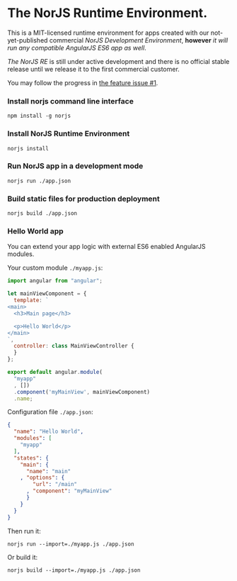 # The NorJS Runtime Environment.

This is a MIT-licensed runtime environment for apps created with our 
not-yet-published commercial *NorJS Development Environment*, **however** *it 
will run any compatible AngularJS ES6 app as well*.

*The NorJS RE* is still under active development and there is no official 
stable release until we release it to the first commercial customer. 

You may follow the progress in [the feature issue #1](https://github.com/norjs/norjs/issues/1).

### Install norjs command line interface

```
npm install -g norjs
```

### Install NorJS Runtime Environment

```
norjs install
```

### Run NorJS app in a development mode

```
norjs run ./app.json
```

### Build static files for production deployment

```
norjs build ./app.json
``` 

### Hello World app

You can extend your app logic with external ES6 enabled AngularJS modules.

Your custom module `./myapp.js`:

```js
import angular from "angular";

let mainViewComponent = {
  template: `
<main>
  <h3>Main page</h3>

  <p>Hello World</p>
</main>
`,
  controller: class MainViewController {
  }
};

export default angular.module(
  "myapp"
  , [])
  .component('myMainView', mainViewComponent)
  .name;
```

Configuration file `./app.json`:

```json
{
  "name": "Hello World",
  "modules": [
    "myapp"
  ],
  "states": {
    "main": {
      "name": "main"
    , "options": {
        "url": "/main"
      , "component": "myMainView"
      }
    }
  }
}
```

Then run it:

```
norjs run --import=./myapp.js ./app.json
```

Or build it:

```
norjs build --import=./myapp.js ./app.json
```
